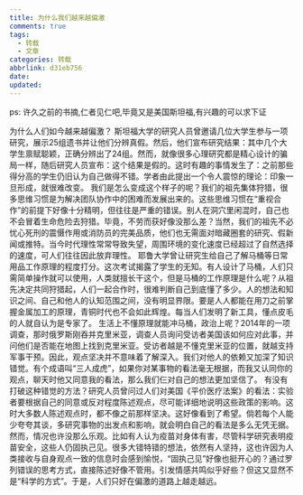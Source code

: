 ```yaml
---
title: 为什么我们越来越偏激
comments: true
tags:
  - 转载
  - 文章
categories: 转载
abbrlink: d31eb756
date:
updated:
---
```

ps: 许久之前的书摘,仁者见仁吧,毕竟又是美国斯坦福,有兴趣的可以求下证

为什么人们如今越来越偏激？<!--more-->
斯坦福大学的研究人员曾邀请几位大学生参与一项研究，展示25组遗书并让他们分辨真假。然后，他们宣布研究结果：其中几个大学生禀赋聪颖，正确分辨出了24组。然而，就像很多心理研究都是精心设计的骗局一样，随后研究人员宣布：这个结果是假的。这时有趣的事情发生了：之前那些得分高的学生仍旧认为自己做得不错。学者由此提出一个令人震惊的理论：印象一旦形成，就很难改变。
我们是怎么变成这个样子的呢？我们的祖先集体狩猎，很多思维习惯是为解决团队协作中的困难而发展出来的。这些思维习惯在“重视合作”的前提下好像十分精明，但往往是严重的错误。别人在洞穴里闲混时，自己也不会冒着生命危险去狩猎。毕竟，不劳而获好像没那么差？当然，我们的祖先不必忧心死刑的震慑作用或消防员的完美品质，他们也无需面对暗藏圈套的研究、假新闻或推特。当今时代理性常常导致失望，周围环境的变化速度已经超过了自然选择的速度，可人们往往因此放弃理性。
耶鲁大学曾让研究生给自己了解马桶等日常用品工作原理的程度打分。这次考试揭露了学生的无知。有人设计了马桶，人们只需简单操作就可以使用，人类就擅长干这个，但是马桶的工作原理是什么呢？从祖先决定共同狩猎起，人们一起合作时，很难判断自己到底懂了多少。人的想法和知识之间、自己和他人的认知范围之间，没有明显界限。要是人人都能在用刀之前掌握金属加工的原理，青铜时代也不会如此辉煌。每当人们发明了新工具，懂点皮毛的人就自认为是专家了。
生活上不懂原理就能冲马桶，政治上呢？2014年的一项调查，那时俄罗斯刚吞并克里米亚，调查人员询问受访者美国该如何应对此事，并问他们是否能在地图上找到克里米亚。受访者越是不懂克里米亚的位置，就越支持军事干预。因此，观点坚决并不意味着了解深入。我们对他人的依赖又加深了知识错觉。有个成语叫“三人成虎”，如果你对某事物的看法毫无根据，而我又认同你的观点，聊天时他又同意我的看法，那么我们仨对自己的想法更加坚信了。
有没有打破这种错觉的方法？研究人员曾问过人们对美国《平价医疗法案》的看法：实验者要根据自己的同意或反对程度陈述观点，尽可能详细地说明这些政策的影响。这时大多数人陈述观点时，都不像之前那样坚决。这好像看到了希望。倘若每个人能少夸夸其谈，多研究事物的出发点和影响，就会明白自己的看法是多么无凭无据。然而，情况也许没那么乐观。比如有人认为疫苗对身体有害，尽管科学研究表明疫苗安全，这些人仍固执己见。很多大错特错的想法，依然有人坚持，这也许因为人类接收与自身观点一致的信息时会感到愉悦，“固执己见”好像也挺开心的？通过罗列错误的思考方式，直接陈述好像不管用。引发情感共鸣似乎好些？但这又显然不是“科学的方式”。于是，人们只好在偏激的道路上越走越远。
